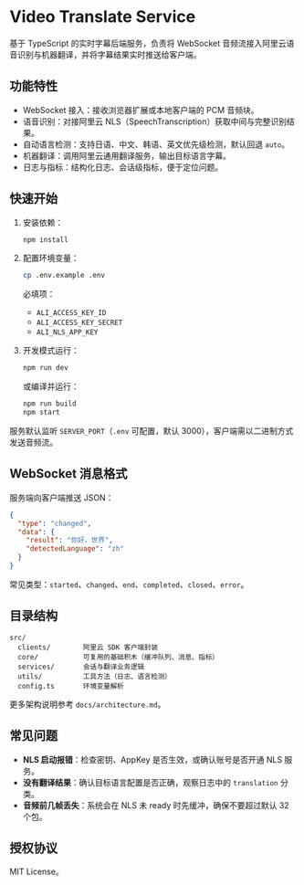 # Video Translate Service

基于 TypeScript 的实时字幕后端服务，负责将 WebSocket 音频流接入阿里云语音识别与机器翻译，并将字幕结果实时推送给客户端。

## 功能特性

- WebSocket 接入：接收浏览器扩展或本地客户端的 PCM 音频块。
- 语音识别：对接阿里云 NLS（SpeechTranscription）获取中间与完整识别结果。
- 自动语言检测：支持日语、中文、韩语、英文优先级检测，默认回退 `auto`。
- 机器翻译：调用阿里云通用翻译服务，输出目标语言字幕。
- 日志与指标：结构化日志、会话级指标，便于定位问题。

## 快速开始

1. 安装依赖：
   ```bash
   npm install
   ```
2. 配置环境变量：
   ```bash
   cp .env.example .env
   ```
   必填项：
   - `ALI_ACCESS_KEY_ID`
   - `ALI_ACCESS_KEY_SECRET`
   - `ALI_NLS_APP_KEY`

3. 开发模式运行：
   ```bash
   npm run dev
   ```
   或编译并运行：
   ```bash
   npm run build
   npm start
   ```

服务默认监听 `SERVER_PORT`（`.env` 可配置，默认 3000），客户端需以二进制方式发送音频流。

## WebSocket 消息格式

服务端向客户端推送 JSON：
```json
{
  "type": "changed",
  "data": {
    "result": "你好，世界",
    "detectedLanguage": "zh"
  }
}
```
常见类型：`started`、`changed`、`end`、`completed`、`closed`、`error`。

## 目录结构

```text
src/
  clients/        阿里云 SDK 客户端封装
  core/           可复用的基础积木（缓冲队列、消息、指标）
  services/       会话与翻译业务逻辑
  utils/          工具方法（日志、语言检测）
  config.ts       环境变量解析
```

更多架构说明参考 `docs/architecture.md`。

## 常见问题

- **NLS 启动报错**：检查密钥、AppKey 是否生效，或确认账号是否开通 NLS 服务。
- **没有翻译结果**：确认目标语言配置是否正确，观察日志中的 `translation` 分类。
- **音频前几帧丢失**：系统会在 NLS 未 ready 时先缓冲，确保不要超过默认 32 个包。

## 授权协议

MIT License。
